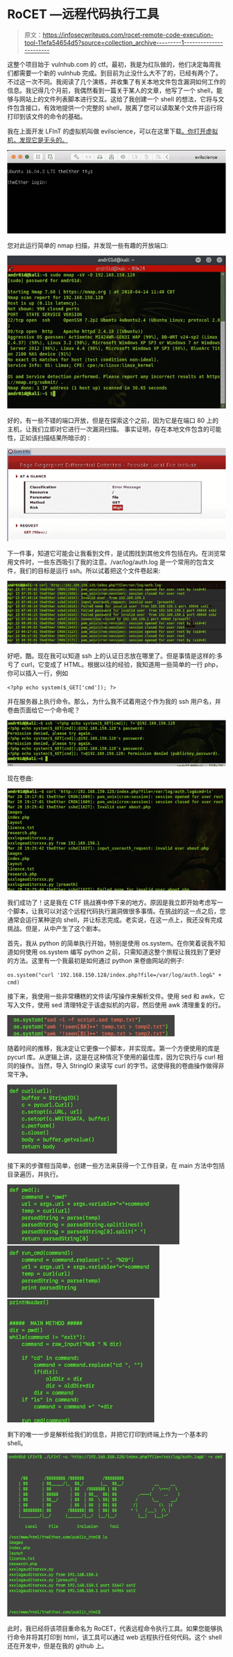 # RoCET —远程代码执行工具

> 原文：<https://infosecwriteups.com/rocet-remote-code-execution-tool-11efa54654d5?source=collection_archive---------1----------------------->

这整个项目始于 vulnhub.com 的 ctf。最初，我是为红队做的，他们决定每周我们都需要一个新的 vulnhub 完成。到目前为止没什么大不了的，已经有两个了。不过这一次不同。我阅读了几个演练，并收集了有关本地文件包含漏洞如何工作的信息。我记得几个月前，我偶然看到一篇关于某人的文章，他写了一个 shell，能够与网站上的文件列表脚本进行交互。这给了我创建一个 shell 的想法，它将与文件包含接口，有效地提供一个完整的 shell，脱离了您可以读取某个文件并运行将打印到该文件的命令的基础。

我在上面开发 LFInT 的虚拟机叫做 evilscience，可以在这里下载[。你打开虚拟机，发现它是无头的。](https://www.vulnhub.com/entry/the-ether-evilscience-v101,212/)

![](img/0bb01eace2ae89085d80492c94bb74f5.png)

您对此运行简单的 nmap 扫描，并发现一些有趣的开放端口:

![](img/9a143795046301c65922f56cea415653.png)

好的，有一些不错的端口开放，但是在探索这个之前，因为它是在端口 80 上的
主机，让我们立即对它进行一次漏洞扫描。
事实证明，存在本地文件包含的可能性，正如该扫描结果所暗示的
:

![](img/ccc5f1ecb7d85a61e4a0f2c98cd5bc41.png)

下一件事，知道它可能会让我看到文件，是试图找到其他文件包括在内。在浏览常用文件时，一些东西吸引了我的注意。/var/log/auth.log 是一个常用的包含文件，我们的目标是运行 ssh。所以试着把这个文件卷起来:

![](img/4f404622417ffd95db558e7aed00cb42.png)

好吧，酷。现在我可以知道 ssh 上的认证日志放在哪里了。但是事情是这样的:多亏了 curl，它变成了 HTML。根据以往的经验，我知道用一些简单的一行 php，你可以插入一行，例如

`<?php echo system($_GET['cmd']); ?>`

并在服务器上执行命令。那么，为什么我不试着用这个作为我的 ssh 用户名，并卷曲页面给它一个命令呢？

![](img/f9aca356558487dbf495a98affff767d.png)

现在卷曲:

![](img/b6c8e43e6f5c47ba6c4163855c61a586.png)

我们成功了！这是我在 CTF 挑战赛中停下来的地方。原因是我立即开始考虑写一个脚本，让我可以对这个远程代码执行漏洞做很多事情。在挑战的这一点之后，您通常会运行某种逆向 shell，并让标志完成。老实说，在这一点上，我还没有完成挑战。但是，从中产生了这个剧本。

首先，我从 python 的简单执行开始，特别是使用 os.system。在你笑着说我不知道如何使用 os.system 编写 python 之前，只需知道这整个旅程让我找到了更好的方法。这里有一个我最初是如何通过 python 来卷曲网站的例子:

`os.system("curl '192.168.150.128/index.php?file=/var/log/auth.log&" + cmd)`

接下来，我使用一些非常糟糕的文件读/写操作来解析文件。使用 sed 和 awk，它写入文件，使用 sed 清理特定于该虚拟机的内容，然后使用 awk 清理重复的行。

![](img/36843890346d9fd04566402cf202fd89.png)

随着时间的推移，我决定让它更像一个脚本，并实现库。第一个方便使用的库是 pycurl 库。从逻辑上讲，这是在这种情况下使用的最佳库，因为它执行与 curl 相同的操作。当然，导入 StringIO 来读写 curl 的字节。这使得我的卷曲操作做得非常干净。

![](img/ada17242fec49a6333b8de8b65e25472.png)

接下来的步骤相当简单，创建一些方法来获得一个工作目录，在 main 方法中包括目录遍历，并执行。

![](img/eb99f3b323a99410ab8de36e29d22879.png)![](img/69c04e3dccba44569cb93ef3b37bc16d.png)![](img/6c42cb74a29cb12354a54202befe941a.png)

剩下的唯一一步是解析给我们的信息，并把它打印到终端上作为一个基本的 shell。

![](img/44250b42ec6749798802c1ef95e8fb68.png)

此时，我已经将该项目重命名为 RoCET，代表远程命令执行工具。如果您能够执行命令并将其打印到 html，该工具可以通过 web 远程执行任何代码。这个 shell 还在开发中，但是在我的 github 上。